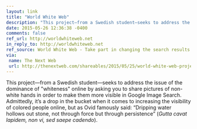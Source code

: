 ```yaml
---
layout: link
title: "World White Web"
description: "This project—from a Swedish student—seeks to address the issue of the dominance of “whiteness” online by asking you to share pictures of non-white hands."
date: 2015-05-26 12:36:38 -0400
comments: false
ref_url: http://worldwhiteweb.net
in_reply_to: http://worldwhiteweb.net
ref_source: World White Web - Take part in changing the search results for hand on Google.
via:
 name: The Next Web
 url: http://thenextweb.com/shareables/2015/05/25/world-white-web-project-wants-to-make-googles-search-results-more-diverse/
---
```


This project—from a Swedish student—seeks to address the issue of the dominance of "whiteness" online by asking you to share pictures of non-white hands in order to make them more visible in Google Image Search. Admittedly, it’s a drop in the bucket when it comes to increasing the visibility of colored people online, but as Ovid famously said: “Dripping water hollows out stone, not through force but through persistence” (<i lang="la">Gutta cavat lapidem, non vi, sed saepe cadendo</i>).